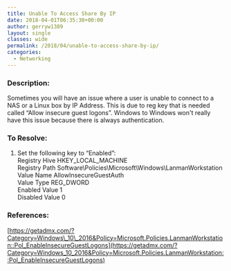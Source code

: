 ```yaml
---
title: Unable To Access Share By IP
date: 2018-04-01T06:35:30+00:00
author: gerryw1389
layout: single
classes: wide
permalink: /2018/04/unable-to-access-share-by-ip/
categories:
  - Networking
---
```

<!--more-->

### Description:

Sometimes you will have an issue where a user is unable to connect to a NAS or a Linux box by IP Address. This is due to reg key that is needed called &#8220;Allow insecure guest logons&#8221;. Windows to Windows won't really have this issue because there is always authentication.

### To Resolve:

1. Set the following key to &#8220;Enabled&#8221;:  
Registry Hive HKEY_LOCAL_MACHINE  
Registry Path Software\Policies\Microsoft\Windows\LanmanWorkstation  
Value Name AllowInsecureGuestAuth  
Value Type REG_DWORD  
Enabled Value 1  
Disabled Value 0

### References:

[https://getadmx.com/?Category=Windows\_10\_2016&Policy=Microsoft.Policies.LanmanWorkstation::Pol_EnableInsecureGuestLogons](https://getadmx.com/?Category=Windows_10_2016&Policy=Microsoft.Policies.LanmanWorkstation::Pol_EnableInsecureGuestLogons)
